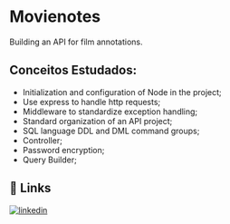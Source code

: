 
# Movienotes

Building an API for film annotations.


## Conceitos Estudados:

- Initialization and configuration of Node in the project;
- Use express to handle http requests;
- Middleware to standardize exception handling;
- Standard organization of an API project;
- SQL language DDL and DML command groups;
- Controller;
- Password encryption;
- Query Builder;
## 🔗 Links
[![linkedin](https://img.shields.io/badge/linkedin-0A66C2?style=for-the-badge&logo=linkedin&logoColor=white)](https://www.linkedin.com/in/webdevjoao/)


